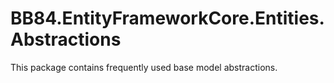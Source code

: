 # BB84.EntityFrameworkCore.Entities.Abstractions

This package contains frequently used base model abstractions.